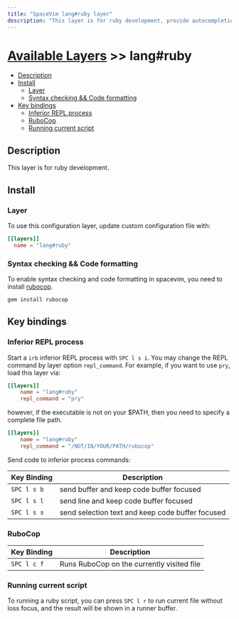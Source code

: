 ```yaml
---
title: "SpaceVim lang#ruby layer"
description: "This layer is for ruby development, provide autocompletion, syntax checking, code format for ruby file."
---
```


# [Available Layers](../../) >> lang#ruby

<!-- vim-markdown-toc GFM -->

- [Description](#description)
- [Install](#install)
  - [Layer](#layer)
  - [Syntax checking && Code formatting](#syntax-checking--code-formatting)
- [Key bindings](#key-bindings)
  - [Inferior REPL process](#inferior-repl-process)
  - [RuboCop](#rubocop)
  - [Running current script](#running-current-script)

<!-- vim-markdown-toc -->

## Description

This layer is for ruby development.

## Install

### Layer

To use this configuration layer, update custom configuration file with:

```toml
[[layers]]
  name = "lang#ruby"
```

### Syntax checking && Code formatting

To enable syntax checking and code formatting in spacevim, you need to install [rubocop](https://github.com/bbatsov/rubocop).

```sh
gem install rubocop
```


## Key bindings

### Inferior REPL process

Start a `irb` inferior REPL process with `SPC l s i`. You may change the REPL command by layer option `repl_command`. For example, if you want to use `pry`, load this layer via:

```toml
[[layers]]
    name = "lang#ruby"
    repl_command = "pry"
```

however, if the executable is not on your $PATH, then you need to specify a complete file path.

```toml
[[layers]]
    name = "lang#ruby"
    repl_command = "/NOT/IN/YOUR/PATH/rubocop"
```
Send code to inferior process commands:

| Key Binding | Description                                      |
| ----------- | ------------------------------------------------ |
| `SPC l s b` | send buffer and keep code buffer focused         |
| `SPC l s l` | send line and keep code buffer focused           |
| `SPC l s s` | send selection text and keep code buffer focused |

### RuboCop

| Key Binding | Description                                |
| ----------- | ------------------------------------------ |
| `SPC l c f` | Runs RuboCop on the currently visited file |

### Running current script

To running a ruby script, you can press `SPC l r` to run current file without loss focus, and the result will be shown in a runner buffer.
